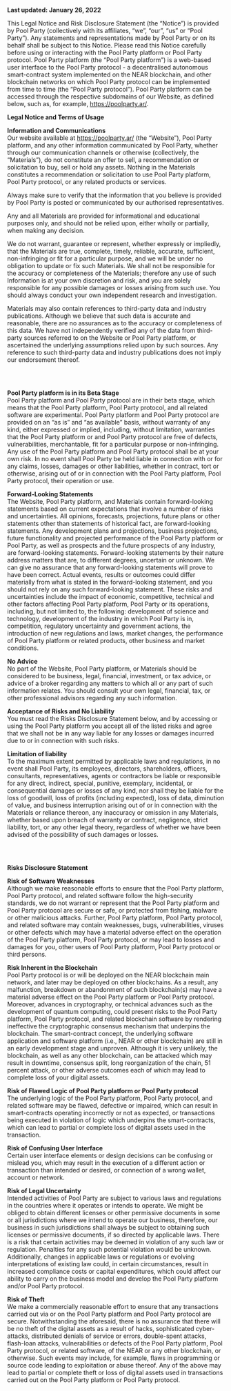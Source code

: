 **Last updated: January 26, 2022**

This Legal Notice and Risk Disclosure Statement (the “Notice”) is provided by Pool Party (collectively with its affiliates, “we”, “our”, “us” or “Pool Party”). Any statements and representations made by Pool Party or on its behalf shall be subject to this Notice. Please read this Notice carefully before using or interacting with the Pool Party platform or Pool Party protocol. Pool Party platform (the “Pool Party platform”) is a web-based user interface to the Pool Party protocol - a decentralised autonomous smart-contract system implemented on the NEAR blockchain, and other blockchain networks on which Pool Party protocol can be implemented from time to time (the “Pool Party protocol”). Pool Party platform can be accessed through the respective subdomains of our Website, as defined below, such as, for example, https://poolparty.ar/.

**Legal Notice and Terms of Usage**

**Information and Communications** <br>
Our website available at https://poolparty.ar/ (the “Website”), Pool Party platform, and any other information communicated by Pool Party, whether through our communication channels or otherwise (collectively, the “Materials”), do not constitute an offer to sell, a recommendation or solicitation to buy, sell or hold any assets. Nothing in the Materials constitutes a recommendation or solicitation to use Pool Party platform, Pool Party protocol, or any related products or services.

Always make sure to verify that the information that you believe is provided by Pool Party is posted or communicated by our authorised representatives.

Any and all Materials are provided for informational and educational purposes only, and should not be relied upon, either wholly or partially, when making any decision.

We do not warrant, guarantee or represent, whether expressly or impliedly, that the Materials are true, complete, timely, reliable, accurate, sufficient, non-infringing or fit for a particular purpose, and we will be under no obligation to update or fix such Materials. We shall not be responsible for the accuracy or completeness of the Materials; therefore any use of such Information is at your own discretion and risk, and you are solely responsible for any possible damages or losses arising from such use. You should always conduct your own independent research and investigation.

Materials may also contain references to third-party data and industry publications. Although we believe that such data is accurate and reasonable, there are no assurances as to the accuracy or completeness of this data. We have not independently verified any of the data from third-party sources referred to on the Website or Pool Party platform, or ascertained the underlying assumptions relied upon by such sources. Any reference to such third-party data and industry publications does not imply our endorsement thereof.

<pre>


</pre>

**Pool Party platform is in its Beta Stage** <br>
Pool Party platform and Pool Party protocol are in their beta stage, which means that the Pool Party platform, Pool Party protocol, and all related software are experimental. Pool Party platform and Pool Party protocol are provided on an “as is” and “as available” basis, without warranty of any kind, either expressed or implied, including, without limitation, warranties that the Pool Party platform or and Pool Party protocol are free of defects, vulnerabilities, merchantable, fit for a particular purpose or non-infringing. Any use of the Pool Party platform and Pool Party protocol shall be at your own risk. In no event shall Pool Party be held liable in connection with or for any claims, losses, damages or other liabilities, whether in contract, tort or otherwise, arising out of or in connection with the Pool Party platform, Pool Party protocol, their operation or use.

**Forward-Looking Statements** <br>
The Website, Pool Party platform, and Materials contain forward-looking statements based on current expectations that involve a number of risks and uncertainties. All opinions, forecasts, projections, future plans or other statements other than statements of historical fact, are forward-looking statements. Any development plans and projections, business projections, future functionality and projected performance of the Pool Party platform or Pool Party, as well as prospects and the future prospects of any industry, are forward-looking statements. Forward-looking statements by their nature address matters that are, to different degrees, uncertain or unknown. We can give no assurance that any forward-looking statements will prove to have been correct. Actual events, results or outcomes could differ materially from what is stated in the forward-looking statement, and you should not rely on any such forward-looking statement. These risks and uncertainties include the impact of economic, competitive, technical and other factors affecting Pool Party platform, Pool Party or its operations, including, but not limited to, the following: development of science and technology, development of the industry in which Pool Party is in, competition, regulatory uncertainty and government actions, the introduction of new regulations and laws, market changes, the performance of Pool Party platform or related products, other business and market conditions.

**No Advice** <br>
No part of the Website, Pool Party platform, or Materials should be considered to be business, legal, financial, investment, or tax advice, or advice of a broker regarding any matters to which all or any part of such information relates. You should consult your own legal, financial, tax, or other professional advisors regarding any such information.

**Acceptance of Risks and No Liability** <br>
You must read the Risks Disclosure Statement below, and by accessing or using the Pool Party platform you accept all of the listed risks and agree that we shall not be in any way liable for any losses or damages incurred due to or in connection with such risks.

**Limitation of liability** <br>
To the maximum extent permitted by applicable laws and regulations, in no event shall Pool Party, its employees, directors, shareholders, officers, consultants, representatives, agents or contractors be liable or responsible for any direct, indirect, special, punitive, exemplary, incidental, or consequential damages or losses of any kind, nor shall they be liable for the loss of goodwill, loss of profits (including expected), loss of data, diminution of value, and business interruption arising out of or in connection with the Materials or reliance thereon, any inaccuracy or omission in any Materials, whether based upon breach of warranty or contract, negligence, strict liability, tort, or any other legal theory, regardless of whether we have been advised of the possibility of such damages or losses.

<pre>


</pre>

**Risks Disclosure Statement**

**Risk of Software Weaknesses** <br>
Although we make reasonable efforts to ensure that the Pool Party platform, Pool Party protocol, and related software follow the high-security standards, we do not warrant or represent that the Pool Party platform and Pool Party protocol are secure or safe, or protected from fishing, malware or other malicious attacks. Further, Pool Party platform, Pool Party protocol, and related software may contain weaknesses, bugs, vulnerabilities, viruses or other defects which may have a material adverse effect on the operation of the Pool Party platform, Pool Party protocol, or may lead to losses and damages for you, other users of Pool Party platform, Pool Party protocol or third persons.

**Risk Inherent in the Blockchain** <br>
Pool Party protocol is or will be deployed on the NEAR blockchain main network, and later may be deployed on other blockchains. As a result, any malfunction, breakdown or abandonment of such blockchain(s) may have a material adverse effect on the Pool Party platform or Pool Party protocol. Moreover, advances in cryptography, or technical advances such as the development of quantum computing, could present risks to the Pool Party platform, Pool Party protocol, and related blockchain software by rendering ineffective the cryptographic consensus mechanism that underpins the blockchain. The smart-contract concept, the underlying software application and software platform (i.e., NEAR or other blockchain) are still in an early development stage and unproven. Although it is very unlikely, the blockchain, as well as any other blockchain, can be attacked which may result in downtime, consensus split, long reorganization of the chain, 51 percent attack, or other adverse outcomes each of which may lead to complete loss of your digital assets.

**Risk of Flawed Logic of Pool Party platform or Pool Party protocol** <br>
The underlying logic of the Pool Party platform, Pool Party protocol, and related software may be flawed, defective or impaired, which can result in smart-contracts operating incorrectly or not as expected, or transactions being executed in violation of logic which underpins the smart-contracts, which can lead to partial or complete loss of digital assets used in the transaction.

**Risk of Confusing User Interface** <br>
Certain user interface elements or design decisions can be confusing or mislead you, which may result in the execution of a different action or transaction than intended or desired, or connection of a wrong wallet, account or network.

**Risk of Legal Uncertainty** <br>
Intended activities of Pool Party are subject to various laws and regulations in the countries where it operates or intends to operate. We might be obliged to obtain different licenses or other permissive documents in some or all jurisdictions where we intend to operate our business, therefore, our business in such jurisdictions shall always be subject to obtaining such licenses or permissive documents, if so directed by applicable laws. There is a risk that certain activities may be deemed in violation of any such law or regulation. Penalties for any such potential violation would be unknown. Additionally, changes in applicable laws or regulations or evolving interpretations of existing law could, in certain circumstances, result in increased compliance costs or capital expenditures, which could affect our ability to carry on the business model and develop the Pool Party platform and/or Pool Party protocol.

**Risk of Theft** <br>
We make a commercially reasonable effort to ensure that any transactions carried out via or on the Pool Party platform and Pool Party protocol are secure. Notwithstanding the aforesaid, there is no assurance that there will be no theft of the digital assets as a result of hacks, sophisticated cyber-attacks, distributed denials of service or errors, double-spent attacks, flash-loan attacks, vulnerabilities or defects of the Pool Party platform, Pool Party protocol, or related software, of the NEAR or any other blockchain, or otherwise. Such events may include, for example, flaws in programming or source code leading to exploitation or abuse thereof. Any of the above may lead to partial or complete theft or loss of digital assets used in transactions carried out on the Pool Party platform or Pool Party protocol. 